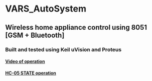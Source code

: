 # VARS_AutoSystem
## Wireless home appliance control using 8051 [GSM + Bluetooth]
### Built and tested using Keil uVision and Proteus 

#### [Video of operation](https://drive.google.com/file/d/1lxrP9cyHPhfxUEqP0h9ee0CDyieyZUmf/view?usp=sharing)
#### [HC-05 STATE operation](https://drive.google.com/file/d/1cMt5H4pJRYg0uKJ7UUtjo8AbJcdI7P5d/view?usp=sharing)
